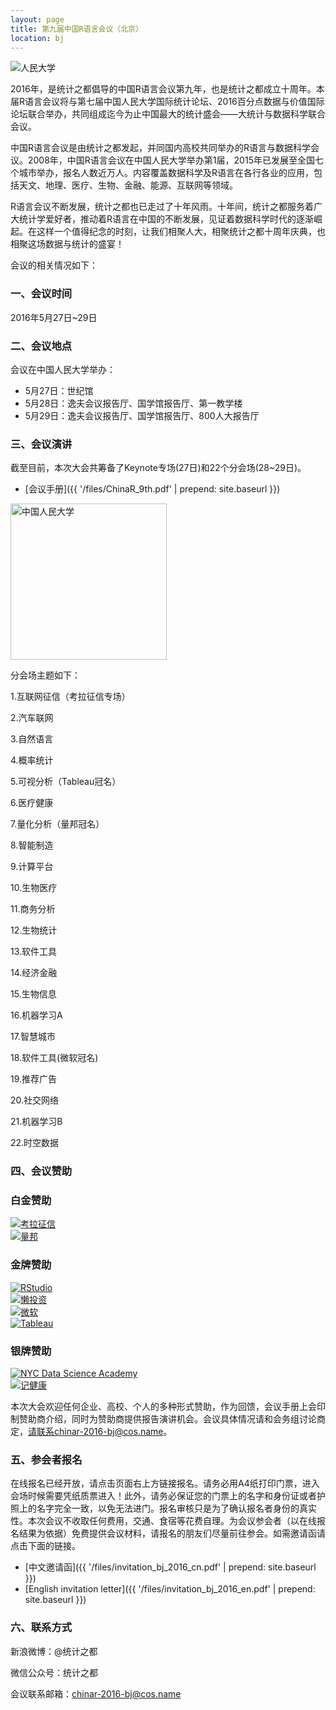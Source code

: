 ```yaml
---
layout: page
title: 第九届中国R语言会议（北京）
location: bj
---
```


<!-- picture -->
<div class="row">
  <div class="col-md-10 col-md-offset-1 text-center">
    <img src="{{ '/img/ruc2.jpg' | prepend: site.qiniubaseurl }}" alt="人民大学" class="img-responsive" />
  </div>
</div>

2016年，是统计之都倡导的中国R语言会议第九年，也是统计之都成立十周年。本届R语言会议将与第七届中国人民大学国际统计论坛、2016百分点数据与价值国际论坛联合举办，共同组成迄今为止中国最大的统计盛会——大统计与数据科学联合会议。

中国R语言会议是由统计之都发起，并同国内高校共同举办的R语言与数据科学会议。2008年，中国R语言会议在中国人民大学举办第1届，2015年已发展至全国七个城市举办，报名人数近万人。内容覆盖数据科学及R语言在各行各业的应用，包括天文、地理、医疗、生物、金融、能源、互联网等领域。

R语言会议不断发展，统计之都也已走过了十年风雨。十年间，统计之都服务着广大统计学爱好者，推动着R语言在中国的不断发展，见证着数据科学时代的逐渐崛起。在这样一个值得纪念的时刻，让我们相聚人大，相聚统计之都十周年庆典，也相聚这场数据与统计的盛宴！

会议的相关情况如下：

### 一、会议时间

2016年5月27日~29日

### 二、会议地点

会议在中国人民大学举办：

* 5月27日：世纪馆
* 5月28日：逸夫会议报告厅、国学馆报告厅、第一教学楼
* 5月29日：逸夫会议报告厅、国学馆报告厅、800人大报告厅

### 三、会议演讲

截至目前，本次大会共筹备了Keynote专场(27日)和22个分会场(28~29日)。

- [会议手册]({{ '/files/ChinaR_9th.pdf' | prepend: site.baseurl }})

<div class="row">
  <div class="col-md-6 col-md-offset-3">
    <img src="{{ '/img/table.png'　 width = "400" height = "250" | prepend: site.qiniubaseurl }}" alt="中国人民大学"　　 class="img-responsive center-block" />
  </div>
</div>


分会场主题如下：

1.互联网征信（考拉征信专场）

2.汽车联网

3.自然语言

4.概率统计

5.可视分析（Tableau冠名）

6.医疗健康

7.量化分析（量邦冠名）

8.智能制造

9.计算平台

10.生物医疗

11.商务分析

12.生物统计

13.软件工具

14.经济金融

15.生物信息

16.机器学习A

17.智慧城市

18.软件工具(微软冠名)

19.推荐广告

20.社交网络

21.机器学习B

22.时空数据




### 四、会议赞助

<h3 class ="text-center">白金赞助</h3>

<div class="row">
  <div class="col-md-4 col-md-offset-2 aligncenter client">
    <a href="http://www.kaolazhengxin.com/" title="考拉征信" target="_blank">
      <img src="{{ '/img/logo-kaola.jpg' | prepend: site.qiniubaseurl }}" alt="考拉征信" class="img-responsive center-block" />
    </a>
  </div>

  <div class="col-md-4 aligncenter client">
    <a href="http://www.quanttech.cn/" title="量邦" target="_blank">
      <img src="{{ '/img/logo-liangbang.jpg' | prepend: site.qiniubaseurl }}" alt="量邦" class="img-responsive center-block" />
    </a>
  </div>
</div>


<h3 class="text-center">金牌赞助</h3>

<div class="row">

  <div class="col-md-3 aligncenter client">
    <a href="http://www.rstudio.com/" title="Rsudio" target="_blank">
      <img src="{{ '/img/logo-rstudio.png' | prepend: site.baseurl }}" alt="RStudio" class="img-responsive center-block" />
    </a>
  </div>

  <div class="col-md-3 aligncenter client">
    <a href="http://lantouzi.com/" title="懒投资" target="_blank">
      <img src="{{ '/img/logo-lantouzi.png' | prepend: site.baseurl }}" alt="懒投资" class="img-responsive center-block" />
    </a>
  </div>

  <div class="col-md-3 aligncenter client">
    <a href="https://www.microsoft.com/zh-cn" title="微软" target="_blank">
      <img src="{{ '/img/logo-microsoft.png' | prepend: site.baseurl }}" alt="微软" class="img-responsive center-block" />
    </a>
  </div>

  <div class="col-md-3 aligncenter client">
    <a href="http://www.tableau.com/" title="Tableau" target="_blank">
      <img src="{{ '/img/logo-tableau.jpg' | prepend: site.baseurl }}" alt="Tableau" class="img-responsive center-block" />
    </a>
  </div>

</div>

<h3 class="text-center">银牌赞助</h3>

<div class="row">

  <div class="col-md-3 col-md-offset-3 aligncenter client">
    <a href="http://nycdatascience.com/" title="NYC Data Science Academy" target="_blank">
      <img src="{{ '/img/logo-nycdsa.png' | prepend: site.baseurl }}" alt="NYC Data Science Academy" class="img-responsive center-block" />
    </a>
  </div>

  <div class="col-md-3 aligncenter client">
    <a href="http://www.jjklife.com/" title="记健康" target="_blank">
      <img src="{{ '/img/logo-jjk.png' | prepend: site.baseurl }}" alt="记健康" class="img-responsive center-block" />
    </a>
  </div>

</div>


本次大会欢迎任何企业、高校、个人的多种形式赞助，作为回馈，会议手册上会印制赞助商介绍，同时为赞助商提供报告演讲机会。会议具体情况请和会务组讨论商定，请联系chinar-2016-bj@cos.name。

### 五、参会者报名

在线报名已经开放，请点击页面右上方链接报名。请务必用A4纸打印门票，进入会场时候需要凭纸质票进入！此外，请务必保证您的门票上的名字和身份证或者护照上的名字完全一致，以免无法进门。报名审核只是为了确认报名者身份的真实性。本次会议不收取任何费用，交通、食宿等花费自理。为会议参会者（以在线报名结果为依据）免费提供会议材料，请报名的朋友们尽量前往参会。如需邀请函请点击下面的链接。

- [中文邀请函]({{ '/files/invitation_bj_2016_cn.pdf' | prepend: site.baseurl }})
- [English invitation letter]({{ '/files/invitation_bj_2016_en.pdf' | prepend: site.baseurl }})

### 六、联系方式

新浪微博：@统计之都

微信公众号：统计之都

会议联系邮箱：chinar-2016-bj@cos.name
